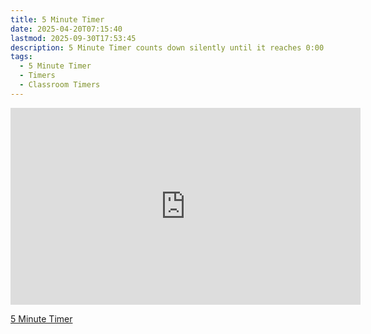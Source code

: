 ```yaml
---
title: 5 Minute Timer
date: 2025-04-20T07:15:40
lastmod: 2025-09-30T17:53:45
description: 5 Minute Timer counts down silently until it reaches 0:00 and then makes a sound to show time is up
tags:
  - 5 Minute Timer
  - Timers
  - Classroom Timers
---
```


<div class="iframe-16-9-container">
<iframe class="youTubeIframe" width="560" height="315" src="https://www.youtube.com/embed/hvmnP65wEu8" title="2 Minute Timer" frameborder="0" allow="accelerometer; autoplay; clipboard-write; encrypted-media; gyroscope; picture-in-picture; web-share" referrerpolicy="strict-origin-when-cross-origin" allowfullscreen></iframe>
</div>

[5 Minute Timer](https://youtu.be/hvmnP65wEu8)
